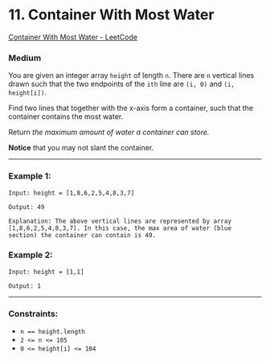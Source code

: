 # 11. Container With Most Water
[Container With Most Water - LeetCode](https://leetcode.com/problems/container-with-most-water/description/)

### Medium

You are given an integer array `height` of length `n`. There are `n` vertical lines drawn such that the two endpoints of the `ith` line are `(i, 0)` and `(i, height[i])`.

Find two lines that together with the x-axis form a container, such that the container contains the most water.

Return *the maximum amount of water a container can store.*

**Notice** that you may not slant the container.

---

### Example 1:

```
Input: height = [1,8,6,2,5,4,8,3,7]

Output: 49

Explanation: The above vertical lines are represented by array [1,8,6,2,5,4,8,3,7]. In this case, the max area of water (blue section) the container can contain is 49.
```

### Example 2:

```
Input: height = [1,1]

Output: 1

```

---

### Constraints:
- `n == height.length`
- `2 <= n <= 105`
- `0 <= height[i] <= 104`
